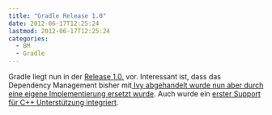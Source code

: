 ```yaml
---
title: "Gradle Release 1.0"
date: 2012-06-17T12:25:24
lastmod: 2012-06-17T12:25:24
categories:
  - BM
  - Gradle
---
```

Gradle liegt nun in der <a href="http://gradle.org/docs/current/release-notes"  title="http://gradle.org/docs/current/release-notes">Release 1.0.</a> vor. Interessant ist, dass das Dependency Management bisher mit<a href="http://gradle.org/docs/current/release-notes#powerful-dependency-management"  title="Dependency Management"> Ivy abgehandelt wurde nun aber durch eine eigene Implementierung ersetzt wurde</a>. Auch wurde ein <a href="http://gradle.org/docs/current/release-notes#c++-support"  title="C++ Support">erster Support für C++ Unterstützung integriert</a>.
